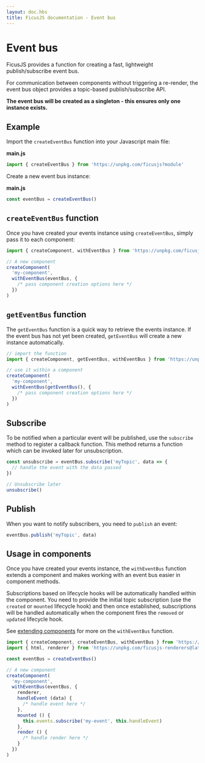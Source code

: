 ```yaml
---
layout: doc.hbs
title: FicusJS documentation - Event bus
---
```

# Event bus

FicusJS provides a function for creating a fast, lightweight publish/subscribe event bus.

For communication between components without triggering a re-render, the event bus object provides a topic-based publish/subscribe API.

**The event bus will be created as a singleton - this ensures only one instance exists.**

## Example

Import the `createEventBus` function into your Javascript main file:

**main.js**

```js
import { createEventBus } from 'https://unpkg.com/ficusjs?module'
```

Create a new event bus instance:

**main.js**

```js
const eventBus = createEventBus()
```

## `createEventBus` function

Once you have created your events instance using `createEventBus`, simply pass it to each component:

```js
import { createComponent, withEventBus } from 'https://unpkg.com/ficusjs?module'

// A new component
createComponent(
  'my-component',
  withEventBus(eventBus, {
    /* pass component creation options here */
  })
)
```

## `getEventBus` function

The `getEventBus` function is a quick way to retrieve the events instance.
If the event bus has not yet been created, `getEventBus` will create a new instance automatically.

```js
// import the function
import { createComponent, getEventBus, withEventBus } from 'https://unpkg.com/ficusjs?module'

// use it within a component
createComponent(
  'my-component',
  withEventBus(getEventBus(), {
    /* pass component creation options here */
  })
)
```

## Subscribe

To be notified when a particular event will be published, use the `subscribe` method to register a callback function.
This method returns a function which can be invoked later for unsubscription.

```js
const unsubscribe = eventBus.subscribe('myTopic', data => {
  // handle the event with the data passed
})

// Unsubscribe later
unsubscribe()
```

## Publish

When you want to notify subscribers, you need to `publish` an event:

```js
eventBus.publish('myTopic', data)
```

## Usage in components

Once you have created your events instance, the `withEventBus` function extends a component and makes working with an event bus easier in component methods.

Subscriptions based on lifecycle hooks will be automatically handled within the component.
You need to provide the initial topic subscription (use the `created` or `mounted` lifecycle hook) and then once established, subscriptions
will be handled automatically when the component fires the `removed` or `updated` lifecycle hook.

See [extending components](/docs/composition) for more on the `withEventBus` function.

```js
import { createComponent, createEventBus, withEventBus } from 'https://unpkg.com/ficusjs?module'
import { html, renderer } from 'https://unpkg.com/ficusjs-renderers@latest/dist/lit-html.js'

const eventBus = createEventBus()

// A new component
createComponent(
  'my-component',
  withEventBus(eventBus, {
    renderer,
    handleEvent (data) {
      /* handle event here */
    },
    mounted () {
      this.events.subscribe('my-event', this.handleEvent)
    },
    render () {
      /* handle render here */
    }
  })
)
```
